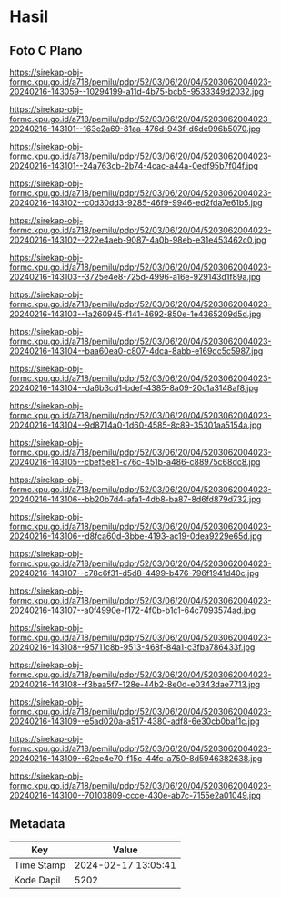 # Hasil

## Foto C Plano

https://sirekap-obj-formc.kpu.go.id/a718/pemilu/pdpr/52/03/06/20/04/5203062004023-20240216-143059--10294199-a11d-4b75-bcb5-9533349d2032.jpg

https://sirekap-obj-formc.kpu.go.id/a718/pemilu/pdpr/52/03/06/20/04/5203062004023-20240216-143101--163e2a69-81aa-476d-943f-d6de996b5070.jpg

https://sirekap-obj-formc.kpu.go.id/a718/pemilu/pdpr/52/03/06/20/04/5203062004023-20240216-143101--24a763cb-2b74-4cac-a44a-0edf95b7f04f.jpg

https://sirekap-obj-formc.kpu.go.id/a718/pemilu/pdpr/52/03/06/20/04/5203062004023-20240216-143102--c0d30dd3-9285-46f9-9946-ed2fda7e61b5.jpg

https://sirekap-obj-formc.kpu.go.id/a718/pemilu/pdpr/52/03/06/20/04/5203062004023-20240216-143102--222e4aeb-9087-4a0b-98eb-e31e453462c0.jpg

https://sirekap-obj-formc.kpu.go.id/a718/pemilu/pdpr/52/03/06/20/04/5203062004023-20240216-143103--3725e4e8-725d-4996-a16e-929143d1f89a.jpg

https://sirekap-obj-formc.kpu.go.id/a718/pemilu/pdpr/52/03/06/20/04/5203062004023-20240216-143103--1a260945-f141-4692-850e-1e4365209d5d.jpg

https://sirekap-obj-formc.kpu.go.id/a718/pemilu/pdpr/52/03/06/20/04/5203062004023-20240216-143104--baa60ea0-c807-4dca-8abb-e169dc5c5987.jpg

https://sirekap-obj-formc.kpu.go.id/a718/pemilu/pdpr/52/03/06/20/04/5203062004023-20240216-143104--da6b3cd1-bdef-4385-8a09-20c1a3148af8.jpg

https://sirekap-obj-formc.kpu.go.id/a718/pemilu/pdpr/52/03/06/20/04/5203062004023-20240216-143104--9d8714a0-1d60-4585-8c89-35301aa5154a.jpg

https://sirekap-obj-formc.kpu.go.id/a718/pemilu/pdpr/52/03/06/20/04/5203062004023-20240216-143105--cbef5e81-c76c-451b-a486-c88975c68dc8.jpg

https://sirekap-obj-formc.kpu.go.id/a718/pemilu/pdpr/52/03/06/20/04/5203062004023-20240216-143106--bb20b7d4-afa1-4db8-ba87-8d6fd879d732.jpg

https://sirekap-obj-formc.kpu.go.id/a718/pemilu/pdpr/52/03/06/20/04/5203062004023-20240216-143106--d8fca60d-3bbe-4193-ac19-0dea9229e65d.jpg

https://sirekap-obj-formc.kpu.go.id/a718/pemilu/pdpr/52/03/06/20/04/5203062004023-20240216-143107--c78c6f31-d5d8-4499-b476-796f1941d40c.jpg

https://sirekap-obj-formc.kpu.go.id/a718/pemilu/pdpr/52/03/06/20/04/5203062004023-20240216-143107--a0f4990e-f172-4f0b-b1c1-64c7093574ad.jpg

https://sirekap-obj-formc.kpu.go.id/a718/pemilu/pdpr/52/03/06/20/04/5203062004023-20240216-143108--95711c8b-9513-468f-84a1-c3fba786433f.jpg

https://sirekap-obj-formc.kpu.go.id/a718/pemilu/pdpr/52/03/06/20/04/5203062004023-20240216-143108--f3baa5f7-128e-44b2-8e0d-e0343dae7713.jpg

https://sirekap-obj-formc.kpu.go.id/a718/pemilu/pdpr/52/03/06/20/04/5203062004023-20240216-143109--e5ad020a-a517-4380-adf8-6e30cb0baf1c.jpg

https://sirekap-obj-formc.kpu.go.id/a718/pemilu/pdpr/52/03/06/20/04/5203062004023-20240216-143109--62ee4e70-f15c-44fc-a750-8d5946382638.jpg

https://sirekap-obj-formc.kpu.go.id/a718/pemilu/pdpr/52/03/06/20/04/5203062004023-20240216-143100--70103809-ccce-430e-ab7c-7155e2a01049.jpg


## Metadata

| Key        | Value               |
| ---------- | ------------------- |
| Time Stamp | 2024-02-17 13:05:41 |
| Kode Dapil | 5202                |



